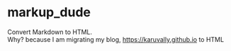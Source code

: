# markup_dude
Convert Markdown to HTML.  
Why? because I am migrating my blog, https://karuvally.github.io to HTML
